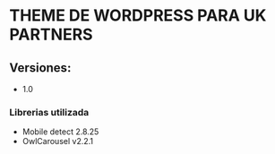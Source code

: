 # THEME DE WORDPRESS PARA UK PARTNERS

## Versiones:
- 1.0

### Librerias utilizada
* Mobile detect 2.8.25
* OwlCarousel v2.2.1



